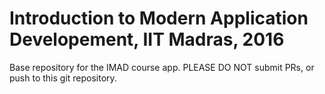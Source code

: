 # Introduction to Modern Application Developement, IIT Madras, 2016
Base repository for the IMAD course app. PLEASE DO NOT submit PRs, or push to this git repository.
